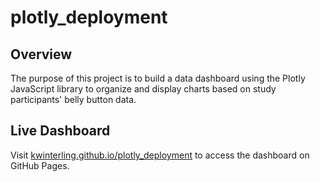 # plotly_deployment

## Overview

The purpose of this project is to build a data dashboard using the Plotly JavaScript library to organize and display charts based on study participants' belly button data.

## Live Dashboard

Visit [kwinterling.github.io/plotly_deployment](https://kwinterling.github.io/plotly_deployment) to access the dashboard on GitHub Pages.
